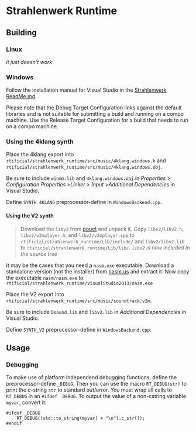# Strahlenwerk Runtime

## Building
### Linux
*it just doesn't work*

### Windows
Follow the installation manual for Visual Studio in the [Strahlenwerk ReadMe.md](../strahlenwerk/ReadMe.md).

Please note that the Debug Target Configuration links against the default libraries and is not suitable for submitting a build and running on a compo machine. Use the Release Target Configuration for a build that needs to run on a compo machine.

### Using the 4klang synth
Place the 4klang export into `rtificial/strahlenwerk_runtime/src/music/4klang.windows.h` and `rtificial/strahlenwerk_runtime/src/music/4klang.windows.obj`.

Be sure to include `winmm.lib` and `4klang.windows.obj` in *Properties* > *Configuration Properties* >*Linker* > *Input* >*Additional Dependencies* in Visual Studio.

Define `SYNTH_4KLANG` preprocessor-define in `WindowsBackend.cpp`.

#### Using the V2 synth
> Download the `libv2` from [pouet](http://www.pouet.net/prod.php?which=15073) and unpack it. Copy `libv2/libv2.h`, `libv2/v2mplayer.h`, and `libv2/v2mplayer.cpp` to `rtificial/strahlenwerk_runtime/Lib/include/` and `libv2/libv2.lib` to `rtificial/strahlenwerk_runtime/Lib/lib/`.
*`libv2` is now included in the source tree*

It may be the cases that you need a `nasm.exe` executable. Download a standalone version (not the installer) from [nasm.us](http://nasm.us/) and extract it. Now copy the executable `nasm/nasm.exe` to `rtificial/strahlenwerk_runtime/VisualStudio2013/nasm.exe`

Place the V2 export into `rtificial/strahlenwerk_runtime/src/music/soundtrack.v2m`.

Be sure to include `Dsound.lib` and `libv2.lib` in *Additional Dependencies* in Visual Studio.

Define `SYNTH_V2` preprocessor-define in `WindowsBackend.cpp`.

## Usage
### Debugging

To make use of platform independend debugging functions, define the preprocessor-define `_DEBUG`. Then you can use the macro `RT_DEBUG(str)` to print the c-string `str` to standard out/error. You must wrap all calls to `RT_DEBUG` in an `#ifdef _DEBUG`. To output the value of a non-cstring variable `myvar`, convert it:

	#ifdef _DEBUG
		RT_DEBUG((std::to_string(myvar) + "\n").c_str());
	#endif


